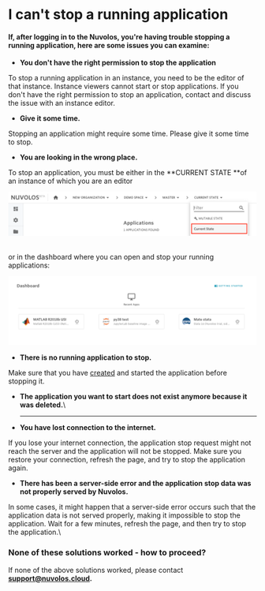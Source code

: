 # I can't stop a running application

#### If, after logging in to the Nuvolos, you're having trouble stopping a running application, here are some issues you can examine:

* **You don't have the right permission to stop the application**

To stop a running application in an instance, you need to be the editor of that instance. Instance viewers cannot start or stop applications. If you don't have the right permission to stop an application, contact and discuss the issue with an instance editor.

* **Give it some time.**

Stopping an application might require some time. Please give it some time to stop.

* **You are looking in the wrong place.**

To stop an application, you must be either in the **CURRENT STATE **of an instance of which you are an editor

![](<../../.gitbook/assets/screen-shot-2020-06-11-at-9.25.56-am (2).png>)

\
&#x20;or in the dashboard where you can open and stop your running applications:

![](<../../.gitbook/assets/screen-shot-2020-06-11-at-9.01.41-am (2).png>)

* **There is no running application to stop.**

Make sure that you have [created](../../getting-started/work-with-applications/create-an-application.md) and started the application before stopping it.

* **The application you want to start does not exist anymore because it was deleted.**\
  ****
* **You have lost connection to the internet.**

If you lose your internet connection, the application stop request might not reach the server and the application will not be stopped. Make sure you restore your connection,  refresh the page, and try to stop the application again.

* **There has been a server-side error and the application stop data was not properly served by Nuvolos.**

In some cases, it might happen that a server-side error occurs such that the application data is not served properly, making it impossible to stop the application. Wait for a few minutes, refresh the page, and then try to stop the application.\


### None of these solutions worked - how to proceed?

If none of the above solutions worked, please contact [**support@nuvolos.cloud**](mailto:support@nuvolos.cloud)**.**
